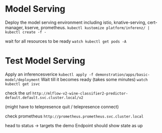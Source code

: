 # Model Serving

Deploy the model serving environment including istio, knative-serving, cert-manager, kserve, prometheus.
`kubectl kustomize platform/inferenz/ | kubectl create -f -`

wait for all resources to be ready
`watch kubectl get pods -A`

# Test Model Serving
Apply an inferencesverice
`kubectl apply -f demonstration/apps/basic-model/deployment`
Wait till it becomes ready (takes some minutes)
`watch kubectl get isvc`

check the url 
`http://mlflow-v2-wine-classifier2-predictor-default.default.svc.cluster.local/v2`

(might have to telepresence quit / telepresence connect)

check prometheus
`http://prometheus.prometheus.svc.cluster.local`

head to status -> targets
the demo Endpoint should show state as up